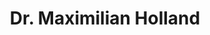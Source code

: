 ---
title: Dr. Maximilian Holland
description: Dr. Maximilian Holland is an anthropologist, social theorist and international political economist, trying to ask questions and encourage critical thinking about social and environmental justice, sustainability and the human condition. He has lived and worked in Europe and Asia, and is currently based in Barcelona.
socials:
  - name: kofi
    id: drmaxholland
  - name: x
    id: Dr_Maximilian
  - name: linkedin
    id: maximilianholland
  - name: github
    id: MaxH72
  - name: amazon
    id: https://amzn.to/4cTHdA5
  - name: website
    id: https://maximilianholland.com
  - name: email
    id: max.holland@gmail.com
images:
  - "avatars/maximilianholland.avif"
---
